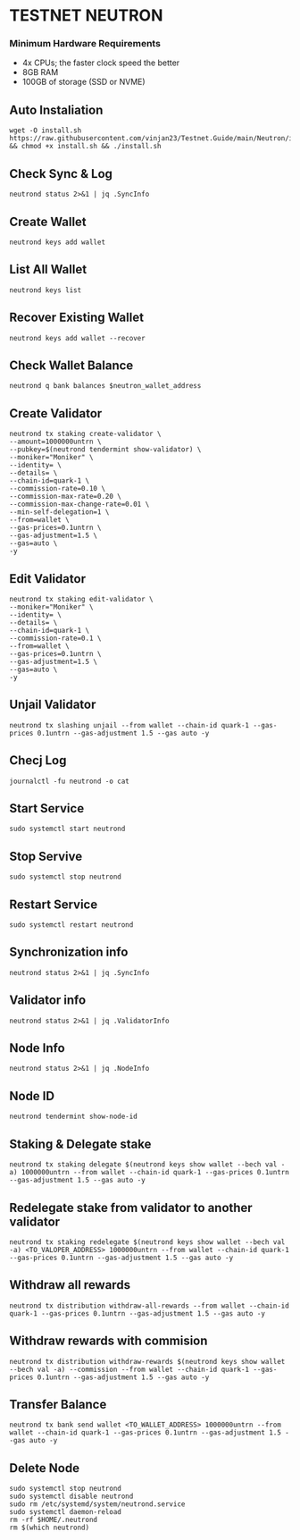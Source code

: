 # TESTNET NEUTRON


### Minimum Hardware Requirements
 - 4x CPUs; the faster clock speed the better
 - 8GB RAM
 - 100GB of storage (SSD or NVME)

## Auto Instaliation

```
wget -O install.sh https://raw.githubusercontent.com/vinjan23/Testnet.Guide/main/Neutron/install.sh && chmod +x install.sh && ./install.sh
```

## Check Sync & Log

```
neutrond status 2>&1 | jq .SyncInfo
```

## Create Wallet

```
neutrond keys add wallet
```

## List All Wallet

```
neutrond keys list
```

## Recover Existing Wallet

```
neutrond keys add wallet --recover
```

## Check Wallet Balance

```
neutrond q bank balances $neutron_wallet_address
```

## Create Validator

```
neutrond tx staking create-validator \
--amount=1000000untrn \
--pubkey=$(neutrond tendermint show-validator) \
--moniker="Moniker" \
--identity= \
--details= \
--chain-id=quark-1 \
--commission-rate=0.10 \
--commission-max-rate=0.20 \
--commission-max-change-rate=0.01 \
--min-self-delegation=1 \
--from=wallet \
--gas-prices=0.1untrn \
--gas-adjustment=1.5 \
--gas=auto \
-y 
```

## Edit Validator

```
neutrond tx staking edit-validator \
--moniker="Moniker" \
--identity= \
--details= \
--chain-id=quark-1 \
--commission-rate=0.1 \
--from=wallet \
--gas-prices=0.1untrn \
--gas-adjustment=1.5 \
--gas=auto \
-y 
```

## Unjail Validator

```
neutrond tx slashing unjail --from wallet --chain-id quark-1 --gas-prices 0.1untrn --gas-adjustment 1.5 --gas auto -y 
```

## Checj Log

```
journalctl -fu neutrond -o cat
```

## Start Service

```
sudo systemctl start neutrond
```

## Stop Servive

```
sudo systemctl stop neutrond
```

## Restart Service

```
sudo systemctl restart neutrond
```

## Synchronization info

```
neutrond status 2>&1 | jq .SyncInfo
```

## Validator info

```
neutrond status 2>&1 | jq .ValidatorInfo
```

## Node Info

```
neutrond status 2>&1 | jq .NodeInfo
```

## Node ID

```
neutrond tendermint show-node-id
```

## Staking & Delegate stake

```
neutrond tx staking delegate $(neutrond keys show wallet --bech val -a) 1000000untrn --from wallet --chain-id quark-1 --gas-prices 0.1untrn --gas-adjustment 1.5 --gas auto -y 
```

## Redelegate stake from validator to another validator

```
neutrond tx staking redelegate $(neutrond keys show wallet --bech val -a) <TO_VALOPER_ADDRESS> 1000000untrn --from wallet --chain-id quark-1 --gas-prices 0.1untrn --gas-adjustment 1.5 --gas auto -y 
```

## Withdraw all rewards

```
neutrond tx distribution withdraw-all-rewards --from wallet --chain-id quark-1 --gas-prices 0.1untrn --gas-adjustment 1.5 --gas auto -y 
```

## Withdraw rewards with commision

```
neutrond tx distribution withdraw-rewards $(neutrond keys show wallet --bech val -a) --commission --from wallet --chain-id quark-1 --gas-prices 0.1untrn --gas-adjustment 1.5 --gas auto -y 
```

## Transfer Balance

```
neutrond tx bank send wallet <TO_WALLET_ADDRESS> 1000000untrn --from wallet --chain-id quark-1 --gas-prices 0.1untrn --gas-adjustment 1.5 --gas auto -y 
```

## Delete Node

```
sudo systemctl stop neutrond 
sudo systemctl disable neutrond 
sudo rm /etc/systemd/system/neutrond.service 
sudo systemctl daemon-reload 
rm -rf $HOME/.neutrond 
rm $(which neutrond) 
```


